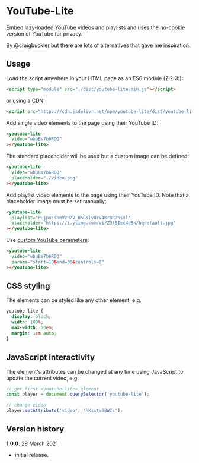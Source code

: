 # YouTube-Lite

Embed lazy-loaded YouTube videos and playlists and uses the no-cookie version of YouTube for privacy.

By [@craigbuckler](https://twitter.com/craigbuckler) but there are lots of alternatives that gave me inspiration.


## Usage

Load the script anywhere in your HTML page as an ES6 module (2.2Kb):

```html
<script type="module" src="./dist/youtube-lite.min.js"></script>
```

or using a CDN:

```html
<script src="https://cdn.jsdelivr.net/npm/youtube-lite/dist/youtube-lite.min.js"></script>
```

Add single video elements to the page using their YouTube ID:

```html
<youtube-lite
  video="wbuBs7b6RDQ"
></youtube-lite>
```

The standard placeholder will be used but a custom image can be defined:

```html
<youtube-lite
  video="wbuBs7b6RDQ"
  placeholder="./video.png"
></youtube-lite>
```

Add playlist video elements to the page using their YouTube ID. Note that a placeholder image must be set manually:

```html
<youtube-lite
  playlist="PLjpnFshmVzHZV_H5GslyUrV4Kr8R2hsxl"
  placeholder="https://i.ytimg.com/vi/Z3l8Iec4dBk/hqdefault.jpg"
></youtube-lite>
```

Use [custom YouTube parameters](https://developers.google.com/youtube/player_parameters#Parameters):

```html
<youtube-lite
  video="wbuBs7b6RDQ"
  params="start=10&end=30&controls=0"
></youtube-lite>
```


## CSS styling

The elements can be styled like any other element, e.g.

```css
youtube-lite {
  display: block;
  width: 100%;
  max-width: 50em;
  margin: 1em auto;
}
```


## JavaScript interactivity

The element's attributes can be changed at any time using JavaScript to update the current video, e.g.

```js
// get first <youtube-lite> element
const player = document.querySelector('youtube-lite');

// change video
player.setAttribute('video', 'hKsxtmS8WIc');
```


## Version history

**1.0.0**: 29 March 2021

* initial release.
